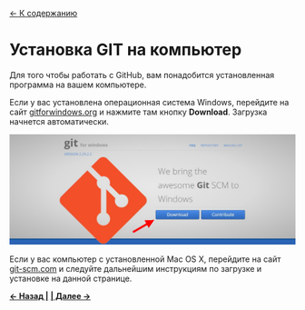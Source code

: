[<- К содержанию](./readme.md)

# Установка GIT на компьютер

Для того чтобы работать с GitHub, вам понадобится установленная программа на вашем компьютере. 

Если у вас установлена операционная система Windows, перейдите на сайт  [gitforwindows.org](https://gitforwindows.org "https://gitforwindows.org") и нажмите там кнопку **Download**. Загрузка начнется автоматически.

![Download](./assets/download.jpg "Стрелкой указана кнопка")

Если у вас компьютер с установленной Mac OS X, перейдите на сайт [git-scm.com](https://git-scm.com/download/mac "https://git-scm.com/download/mac") и следуйте дальнейшим инструкциям по загрузке и установке на данной странице.

[**<- Назад |**](./create.md "Создание нового репозитория") [**| Далее ->**](./set.md "Первая настройка GIT")